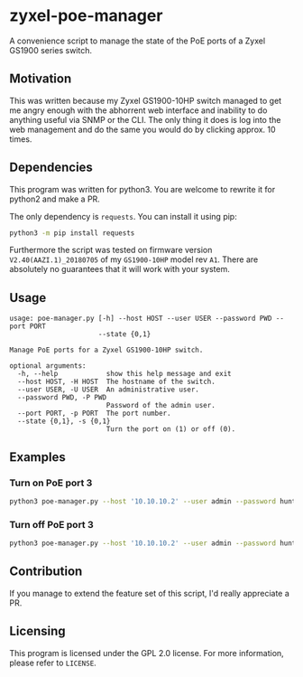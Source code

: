 # zyxel-poe-manager
A convenience script to manage the state of the PoE ports of a Zyxel GS1900 series switch.

## Motivation

This was written because my Zyxel GS1900-10HP switch managed to get me angry enough with the abhorrent web interface and inability to do anything useful via SNMP or the CLI.
The only thing it does is log into the web management and do the same you would do by clicking approx. 10 times.


## Dependencies

This program was written for python3. You are welcome to rewrite it for python2 and make a PR.

The only dependency is `requests`. You can install it using pip:
```bash
python3 -m pip install requests
```
Furthermore the script was tested on firmware version `V2.40(AAZI.1)_20180705` of my `GS1900-10HP` model rev `A1`. There are absolutely no guarantees that it will work with your system.


## Usage
```
usage: poe-manager.py [-h] --host HOST --user USER --password PWD --port PORT
                      --state {0,1}

Manage PoE ports for a Zyxel GS1900-10HP switch.

optional arguments:
  -h, --help            show this help message and exit
  --host HOST, -H HOST  The hostname of the switch.
  --user USER, -U USER  An administrative user.
  --password PWD, -P PWD
                        Password of the admin user.
  --port PORT, -p PORT  The port number.
  --state {0,1}, -s {0,1}
                        Turn the port on (1) or off (0).
```

## Examples

### Turn on PoE port 3

```bash
python3 poe-manager.py --host '10.10.10.2' --user admin --password hunter2 --port 3 --state 1
```

### Turn off PoE port 3

```bash
python3 poe-manager.py --host '10.10.10.2' --user admin --password hunter2 --port 3 --state 0
```

## Contribution

If you manage to extend the feature set of this script, I'd really appreciate a PR.


## Licensing

This program is licensed under the GPL 2.0 license. For more information, please refer to `LICENSE`.
